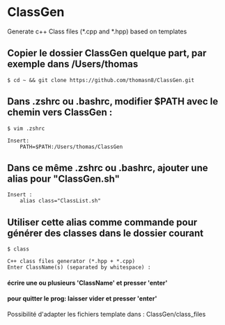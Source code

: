 # ClassGen
Generate c++ Class files (*.cpp and *.hpp) based on templates

## Copier le dossier ClassGen quelque part, par exemple dans /Users/thomas

	$ cd ~ && git clone https://github.com/thomasn8/ClassGen.git

## Dans .zshrc ou .bashrc, modifier $PATH avec le chemin vers ClassGen :

	$ vim .zshrc

	Insert:
		PATH=$PATH:/Users/thomas/ClassGen

## Dans ce même .zshrc ou .bashrc, ajouter une alias pour "ClassGen.sh"

	Insert : 
		alias class="ClassList.sh"

## Utiliser cette alias comme commande pour générer des classes dans le dossier courant

	$ class
	
	C++ class files generator (*.hpp + *.cpp)
	Enter ClassName(s) (separated by whitespace) :

#### écrire une ou plusieurs 'ClassName' et presser 'enter' 
#### pour quitter le prog: laisser vider et presser 'enter'

Possibilité d'adapter les fichiers template dans : ClassGen/class_files
